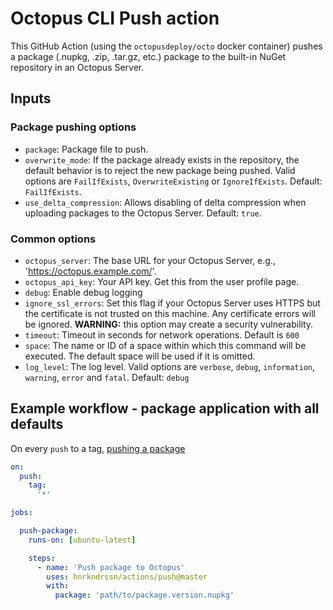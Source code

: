 # Octopus CLI Push action

This GitHub Action (using the `octopusdeploy/octo` docker container) pushes a package (.nupkg, .zip, .tar.gz, etc.) package to the built-in NuGet repository in an Octopus Server.

## Inputs

### Package pushing options
- `package`: Package file to push.
- `overwrite_mode`: If the package already exists in the repository, the default behavior is to reject the new package being pushed. Valid options are `FailIfExists`, `OverwriteExisting` or `IgnoreIfExists`. Default: `FailIfExists`.
- `use_delta_compression`: Allows disabling of delta compression when uploading packages to the Octopus Server. Default: `true`.

### Common options
- `octopus_server`: The base URL for your Octopus Server, e.g., 'https://octopus.example.com/'.
- `octopus_api_key`: Your API key. Get this from the user profile page.
- `debug`: Enable debug logging
- `ignore_ssl_errors`: Set this flag if your Octopus Server uses HTTPS but the certificate is not trusted on this machine. Any certificate errors will be ignored. **WARNING:** this option may create a security vulnerability.
- `timeout`: Timeout in seconds for network operations. Default is `600`
- `space`: The name or ID of a space within which this command will be executed. The default space will be used if it is omitted.
- `log_level`: The log level. Valid options are `verbose`, `debug`, `information`, `warning`, `error` and `fatal`. Default: `debug`

## Example workflow - package application with all defaults

On every `push` to a tag, [pushing a package](https://octopus.com/docs/packaging-applications/package-repositories/built-in-repository#pushing-packages-to-the-built-in-repository)

```yaml
on: 
  push:
    tag: 
      '*'

jobs:

  push-package:
    runs-on: [ubuntu-latest]

    steps:
      - name: 'Push package to Octopus'
        uses: hnrkndrssn/actions/push@master
        with:
          package: 'path/to/package.version.nupkg'
```
